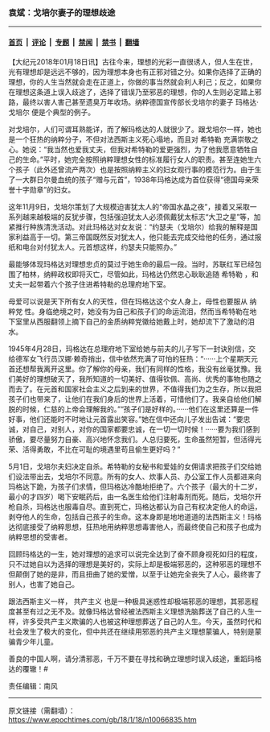 ### 袁斌：戈培尔妻子的理想歧途

---

#### [首页](../../../..?n10066835) &nbsp;|&nbsp; [评论](../../../../../epoch-comment?n10066835) &nbsp;|&nbsp; [专题](../../../../../epoch-special?n10066835) &nbsp;|&nbsp; [禁闻](../../../../../epoch-news?n10066835) &nbsp;|&nbsp; [禁书](../../../../../books?n10066835) &nbsp;|&nbsp; [翻墙](https://github.com/gfw-breaker/nogfw/blob/master/README.md?n10066835)


<div class="post_content" id="artbody" itemprop="articleBody">
 <!-- article content begin -->
 <p>
  【大纪元2018年01月18日讯】古往今来，理想的光彩一直很诱人，但人生在世，光有理想却是远远不够的，因为理想本身也有正邪对错之分。如果你选择了正确的理想，你的人生当然就会走在正道上，你做的事当然就会利人利己；反之，如果你在理想这条道上误入歧途了，选择了错误乃至邪恶的理想，你的人生则必定踏上邪路，最终以害人害己甚至遗臭万年收场。纳粹德国宣传部长戈培尔的妻子
  <ok href="https://www.epochtimes.com/gb/tag/%E7%8E%9B%E6%A0%BC%E8%BE%BE%E2%80%A7%E6%88%88%E5%9F%B9%E5%B0%94.html">
   玛格达‧戈培尔
  </ok>
  便是个典型的例子。
 </p>
 <p>
  对戈培尔，人们可谓耳熟能详，而了解玛格达的人就很少了。跟戈培尔一样，她也是一个狂热的纳粹分子，不但对法西斯主义死心塌地，而且对
  <ok href="https://www.epochtimes.com/gb/tag/%E5%B8%8C%E7%89%B9%E5%8B%92.html">
   希特勒
  </ok>
  充满崇敬之心。她说：“我当然也爱我丈夫，但我对希特勒的爱更强烈，为了他我愿意牺牲自己的生命。”平时，她完全按照纳粹理想女性的标准履行女人的职责。甚至连她生六个孩子（此外还曾流产两次）也是按照纳粹主义的妇女观行事的模范行为。由于生了一大群日尔曼血统的孩子“赠与元首”，1938年玛格达成为首位获得“德国母亲荣誉十字勋章”的妇女。
 </p>
 <p>
  这年11月9日，戈培尔策划了大规模迫害犹太人的“帝国水晶之夜”，接着又采取一系列越来越极端的反犹步骤，包括强迫犹太人必须佩戴犹太标志“大卫之星”等，加紧推行种族清洗活动。对此玛格达对女友说：“约瑟夫（戈培尔）给我的解释是国家利益高于一切。第三帝国既然反对犹太人，他只能去完成交给他的任务，通过报纸和电台对付犹太人。元首想这样，约瑟夫只能照办。”
 </p>
 <p>
  最能够体现玛格达对理想忠贞的莫过于她生命的最后一段。当时，苏联红军已经包围了柏林，纳粹政权即将灭亡，尽管如此，玛格达仍然忠心耿耿追随
  <ok href="https://www.epochtimes.com/gb/tag/%E5%B8%8C%E7%89%B9%E5%8B%92.html">
   希特勒
  </ok>
  ，和丈夫一起带着六个孩子住进希特勒的总理府地下室。
 </p>
 <p>
  母爱可以说是天下所有女人的天性，但在玛格达这个女人身上，母性也要服从
  <ok href="https://www.epochtimes.com/gb/tag/%E7%BA%B3%E7%B2%B9%E5%85%9A.html">
   纳粹党
  </ok>
  性。身临绝境之时，她没有为自己和孩子们的命运流泪，然而当希特勒在地下室里从西服翻领上摘下自己的金质纳粹党徽给她戴上时，她却流下了激动的泪水。
 </p>
 <p>
  1945年4月28日，玛格达在总理府地下室给她与前夫的儿子写下一封诀别信，交给德军女飞行员汉娜‧赖奇捎出，信中依然充满了可怕的狂热：“······上个星期天元首还想帮我离开这里。你了解你的母亲，我们有同样的性格，我没有丝毫犹豫。我们美好的理想破灭了，我所知道的一切美好、值得钦佩、高尚、优秀的事物也随之而去了。在元首和国家社会主义之后到来的世界，不值得我们为之生存，所以我把孩子们也带来了，让他们在我们身后的世界上活着，可惜他们了。我亲自给他们解脱的时候，仁慈的上帝会理解我的。”“孩子们是好样的。······他们在这里还算是一件好事，他们还能时不时地让元首露出笑容。”她在信中还向儿子发出告诫：“要忠诚，对自己，对别人，对你的国家都要忠诚，在一切一切时候！······要为我们感到骄傲，要尽量努力自豪、高兴地怀念我们。人总归要死，生命虽然短暂，但活得光荣、活得勇敢，不比在可耻的境遇里苟且偷生更好吗？”
 </p>
 <p>
  5月1日，戈培尔夫妇决定自杀。希特勒的女秘书和爱娃的女佣请求把孩子们交给她们设法带出去，戈培尔不同意。所有的女人、炊事人员、办公室工作人员都进来向玛格达下跪，为孩子们求情，但玛格达冷酷地拒绝了。六个孩子（最大的十二岁，最小的才四岁）喝下安眠药后，由一名医生给他们注射毒剂而死。随后，戈培尔开枪自杀，玛格达也服毒自尽。直到死亡，玛格达都认为自己有权决定他人的命运，剥夺他人的生命，包括自己孩子的生命。这本身即是地地道道的法西斯主义！玛格达彻底接受了纳粹思想，狂热地用纳粹思想毒害他人，而最终使自己和孩子也成为纳粹思想的受害者。
 </p>
 <p>
  回顾玛格达的一生，她对理想的追求可以说完全达到了奋不顾身视死如归的程度，只不过她自以为选择的理想是美好的，实际上却是极端邪恶的，这种邪恶的理想不但颠倒了她的是非，而且扭曲了她的爱憎，以至于让她完全丧失了人心，最终害了别人，也害了她自己。
 </p>
 <p>
  跟法西斯主义一样，
  <ok href="https://www.epochtimes.com/gb/tag/%E5%85%B1%E4%BA%A7%E4%B8%BB%E4%B9%89.html">
   共产主义
  </ok>
  也是一种极具迷惑性却极端邪恶的理想，其邪恶程度甚至有过之无不及。就像玛格达曾经被法西斯主义理想洗脑葬送了自己的人生一样，许多受共产主义欺骗的人也被这种理想葬送了自己的人生。今天，虽然时代和社会发生了极大的变化，但中共还在继续用邪恶的共产主义理想蒙骗人，特别是蒙骗青少年儿童。
 </p>
 <p>
  善良的中国人啊，请分清邪恶，千万不要在寻找和确立理想时误入歧途，重蹈玛格达的覆辙！#
 </p>
 <p>
  责任编辑：南风
 </p>
 <!-- article content end -->
 <div id="below_article_ad">
 </div>
</div>


---

原文链接（需翻墙）：https://www.epochtimes.com/gb/18/1/18/n10066835.htm